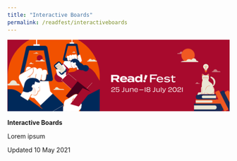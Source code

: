 ```yaml
---
title: "Interactive Boards"
permalink: /readfest/interactiveboards
---
```


![banner RF](\images\RF_Draft.png)

**Interactive Boards**

Lorem ipsum

 



Updated 10 May 2021

